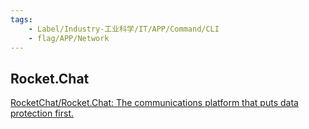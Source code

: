 ```yaml
---
tags:
    - Label/Industry-工业科学/IT/APP/Command/CLI
    - flag/APP/Network
---
```


## Rocket.Chat

[RocketChat/Rocket.Chat: The communications platform that puts data protection first.](https://github.com/RocketChat/Rocket.Chat)